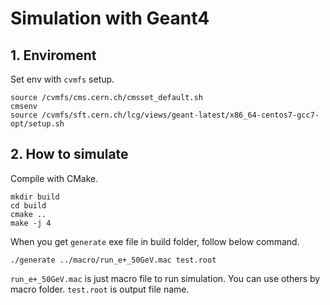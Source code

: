# Simulation with Geant4

## 1. Enviroment
Set env with `cvmfs` setup.

```
source /cvmfs/cms.cern.ch/cmsset_default.sh
cmsenv
source /cvmfs/sft.cern.ch/lcg/views/geant-latest/x86_64-centos7-gcc7-opt/setup.sh
```


## 2. How to simulate
Compile with CMake.

```
mkdir build
cd build
cmake ..
make -j 4
```

When you get `generate` exe file in build folder, follow below command.

```
./generate ../macro/run_e+_50GeV.mac test.root
```

`run_e+_50GeV.mac` is just macro file to run simulation. You can use others by macro folder. `test.root` is output file name.
